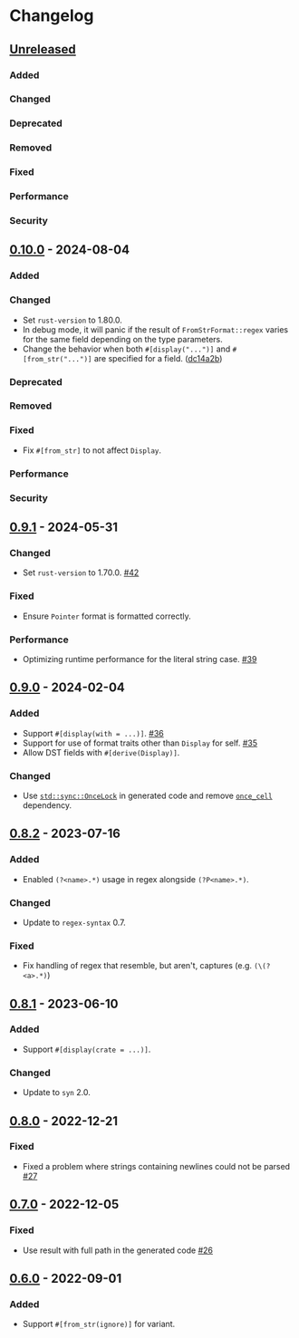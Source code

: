# Changelog

## [Unreleased]

### Added

### Changed

### Deprecated

### Removed

### Fixed

### Performance

### Security

## [0.10.0] - 2024-08-04

### Added

### Changed

- Set `rust-version` to 1.80.0.
- In debug mode, it will panic if the result of `FromStrFormat::regex` varies for the same field depending on the type parameters.
- Change the behavior when both `#[display("...")]` and `#[from_str("...")]` are specified for a field. ([dc14a2b])

[dc14a2b]: https://github.com/frozenlib/parse-display/commit/dc14a2b78a0b547f4911d2cf45d2f8b96aa723e2

### Deprecated

### Removed

### Fixed

- Fix `#[from_str]` to not affect `Display`.

### Performance

### Security

## [0.9.1] - 2024-05-31

### Changed

- Set `rust-version` to 1.70.0. [#42](https://github.com/frozenlib/parse-display/issues/42)

### Fixed

- Ensure `Pointer` format is formatted correctly.

### Performance

- Optimizing runtime performance for the literal string case. [#39](https://github.com/frozenlib/parse-display/issues/39)

## [0.9.0] - 2024-02-04

### Added

- Support `#[display(with = ...)]`. [#36](https://github.com/frozenlib/parse-display/issues/36)
- Support for use of format traits other than `Display` for self. [#35](https://github.com/frozenlib/parse-display/issues/35)
- Allow DST fields with `#[derive(Display)]`.

### Changed

- Use [`std::sync::OnceLock`] in generated code and remove [`once_cell`] dependency.

[`std::sync::OnceLock`]: https://doc.rust-lang.org/std/sync/struct.OnceLock.html
[`once_cell`]: https://crates.io/crates/once_cell

## [0.8.2] - 2023-07-16

### Added

- Enabled `(?<name>.*)` usage in regex alongside `(?P<name>.*)`.

### Changed

- Update to `regex-syntax` 0.7.

### Fixed

- Fix handling of regex that resemble, but aren't, captures (e.g. `(\(?<a>.*)`)

## [0.8.1] - 2023-06-10

### Added

- Support `#[display(crate = ...)]`.

### Changed

- Update to `syn` 2.0.

## [0.8.0] - 2022-12-21

### Fixed

- Fixed a problem where strings containing newlines could not be parsed [#27](https://github.com/frozenlib/parse-display/issues/27)

## [0.7.0] - 2022-12-05

### Fixed

- Use result with full path in the generated code [#26](https://github.com/frozenlib/parse-display/pull/26)

## [0.6.0] - 2022-09-01

### Added

- Support `#[from_str(ignore)]` for variant.

[unreleased]: https://github.com/frozenlib/parse-display/compare/v0.10.0...HEAD
[0.10.0]: https://github.com/frozenlib/parse-display/compare/v0.9.1...v0.10.0
[0.9.1]: https://github.com/frozenlib/parse-display/compare/v0.9.0...v0.9.1
[0.9.0]: https://github.com/frozenlib/parse-display/compare/v0.8.2...v0.9.0
[0.8.2]: https://github.com/frozenlib/parse-display/compare/v0.8.1...v0.8.2
[0.8.1]: https://github.com/frozenlib/parse-display/compare/v0.8.0...v0.8.1
[0.8.0]: https://github.com/frozenlib/parse-display/compare/v0.7.0...v0.8.0
[0.7.0]: https://github.com/frozenlib/parse-display/compare/v0.6.0...v0.7.0
[0.6.0]: https://github.com/frozenlib/parse-display/compare/v0.5.5...v0.6.0
